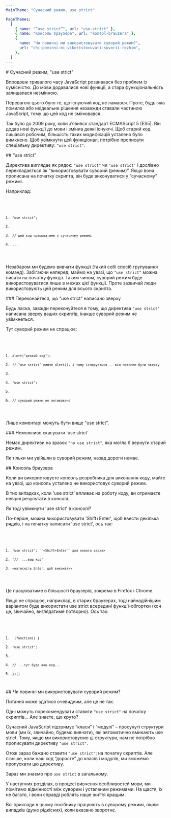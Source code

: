 ```yaml
---
MainTheme: "Сучасний режим, use strict"

PageThemes:
  [
    { name: "“use strict”", url: "use-strict" },
    { name: "Консоль браузера", url: "konsol-brauzera" },
    {
      name: "Чи повинні ми використовувати суворий режим?",
      url: "chi-povinni-mi-vikoristovuvati-suvorii-rezhim",
    },
  ]
---
```


<Column>
# Сучасний режим, "use strict"

Впродовж тривалого часу JavaScript розвивався без проблем із сумісністю. До мови додавалися нові функції, а стара функціональність залишалася незмінною.

Перевагою цього було те, що існуючий код не ламався. Проте, будь-яка помилка або неідеальне рішення назавжди ставали частиною JavaScript, тому що цей код не змінювався.

Так було до 2009 року, коли з’явився стандарт ECMAScript 5 (ES5). Він додав нові функції до мови і змінив деякі існуючі. Щоб старий код лишався робочим, більшість таких модифікацій усталено було вимкнено. Щоб увімкнути цей функціонал, потрібно прописати спеціальну директиву: `"use strict"`.
</Column>

<Column id="use-strict">
## “use strict”

Директива виглядає як рядок: `"use strict"` чи `'use strict'` і дослівно перекладається як “використовувати суворий (режим)”. Якщо вона прописана на початку скрипта, він буде виконуватися у “сучасному” режимі.

Наприклад:

<Code>

1.  `"use strict";`
2.
3.  `// цей код працюватиме у сучасному режимі`
4.  `...`

</Code>

Незабаром ми будемо вивчати функції (такий собі спосіб групування команд). Забігаючи наперед, маймо на увазі, що `"use strict"` можна писати на початку функції. Таким чином, суворий режим буде використовуватися лише в межах цієї функції. Проте зазвичай люди використовують цей режим для всього скрипта.

<Extra>
### Переконайтеся, що “use strict” написано зверху

Будь ласка, завжди переконуйтеся в тому, що директива `"use strict"` написана зверху ваших скриптів, інакше суворий режим не увімкнеться.

Тут суворий режим не спрацює:

<Code>

1. `alert("деякий код");`
2. `// "use strict" нижче alert(), і тому ігнорується -- він повинен бути зверху`
3.
4. `"use strict";`
5.
6. `// суворий режим не активовано`

</Code>

Лише коментарі можуть бути вище "use strict".

</Extra>

<Extra>
### Неможливо скасувати `use strict`

Немає директиви на зразок `"no use strict"`, яка могла б вернути старий режим.

Як тільки ми увійшли в суворий режим, назад дороги немає.

</Extra>

</Column>

<Column id="konsol-brauzera">
## Консоль браузера

Коли ви використовуєте консоль розробника для виконання коду, майте на увазі, що консоль усталено не використовує суворий режим.

В тих випадках, коли 'use strict' впливає на роботу коду, ви отримаєте невірні результати в консолі.

Як тоді увімкнути 'use strict' в консолі?

По-перше, можна використовувати 'Shift+Enter', щоб ввести декілька рядків, і на початку написати 'use strict', ось так:

<Code>

1. ` 'use strict'; ``<Shift+Enter`` для нового рядка> `
2. `'//  ...ваш код'`
3. `<натисніть Enter, щоб виконати>`

</Code>

Це працюватиме в більшості браузерів, зокрема в Firefox і Chrome.

Якщо не спрацює, наприклад, в старих браузерах, тоді найнадійнішим варіантом буде використати use strict всередині функції-обгортки (хоч це, звичайно, виглядатиме потворно). Ось так:

<Code>

1. ` (function() {`
2. `'use strict';`
3.
4. `// ...тут буде ваш код...`
5. `})()`

</Code>

</Column>

<Column id="chi-povinni-mi-vikoristovuvati-suvorii-rezhim">
## Чи повинні ми використовувати суворий режим?

Питання може здатися очевидним, але це не так.

Одні можуть порекомендувати ставити `"use strict"` на початку скриптів… Але знаєте, що круто?

Сучасний JavaScript підтримує “класи” і “модулі” – просунуті структури мови (ми їх, звичайно, будемо вивчати), які автоматично вмикають use strict. Тому, якщо ми використовуємо ці структури, нам не потрібно прописувати директиву `"use strict"`.

Отож зараз бажано ставити `"use strict"`; на початку скриптів. Але пізніше, коли наш код “доросте” до класів і модулів, ми зможемо пропускати цю директиву.

Зараз ми знаємо про `use strict` в загальному.

У наступних розділах, в процесі вивчення особливостей мови, ми помітимо відмінності між суворим і усталеним режимами. На щастя, їх не багато, і вони справді роблять наше життя кращим.

Всі приклади в цьому посібнику працюють в суворому режимі, окрім випадків (дуже рідкісних), коли вказано зворотнє.

</Column>
